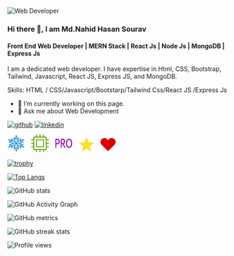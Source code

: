 ![Web Developer](https://static.licdn.com/sc/h/5q92mjc5c51bjlwaj3rs9aa82)

### Hi there 👋, I am Md.Nahid Hasan Sourav
#### Front End Web Developer | MERN Stack | React Js | Node Js | MongoDB | Express Js


I am a dedicated web developer. I have expertise in Html, CSS, Bootstrap, Tailwind, Javascript, React JS, Express JS, and MongoDB.

Skills:  HTML / CSS/Javascript/Bootstarp/Tailwind Css/React JS /Express Js

- 🔭 I’m currently working on this page. 
- 💬 Ask me about Web Development 


[<img src='https://cdn.jsdelivr.net/npm/simple-icons@3.0.1/icons/github.svg' alt='github' height='40'>](https://github.com/Nahid-Hasan-Sourav)  [<img src='https://cdn.jsdelivr.net/npm/simple-icons@3.0.1/icons/linkedin.svg' alt='linkedin' height='40'>](https://www.linkedin.com/in/nahid-hasan-sourav/)  

<a href='https://archiveprogram.github.com/'><img src='https://raw.githubusercontent.com/acervenky/animated-github-badges/master/assets/acbadge.gif' width='40' height='40'></a> <a href='https://docs.github.com/en/developers'><img src='https://raw.githubusercontent.com/acervenky/animated-github-badges/master/assets/devbadge.gif' width='40' height='40'></a> <a href='https://github.com/pricing'><img src='https://raw.githubusercontent.com/acervenky/animated-github-badges/master/assets/pro.gif' width='40' height='40'></a> <a href='https://stars.github.com/'><img src='https://raw.githubusercontent.com/acervenky/animated-github-badges/master/assets/starbadge.gif' width='35' height='35'></a> <a href='https://docs.github.com/en/github/supporting-the-open-source-community-with-github-sponsors'><img src='https://raw.githubusercontent.com/acervenky/animated-github-badges/master/assets/sponsorbadge.gif' width='35' height='35'></a> 

[![trophy](https://github-profile-trophy.vercel.app/?username=Nahid-Hasan-Sourav)](https://github.com/ryo-ma/github-profile-trophy)

[![Top Langs](https://github-readme-stats.vercel.app/api/top-langs/?username=Nahid-Hasan-Sourav)](https://github.com/anuraghazra/github-readme-stats)

![GitHub stats](https://github-readme-stats.vercel.app/api?username=Nahid-Hasan-Sourav&show_icons=true&count_private=true)  

![GitHub Activity Graph](https://activity-graph.herokuapp.com/graph?username=Nahid-Hasan-Sourav)  

![GitHub metrics](https://metrics.lecoq.io/Nahid-Hasan-Sourav)  

![GitHub streak stats](https://streak-stats.demolab.com/?user=Nahid-Hasan-Sourav)  

![Profile views](https://gpvc.arturio.dev/Nahid-Hasan-Sourav)  
